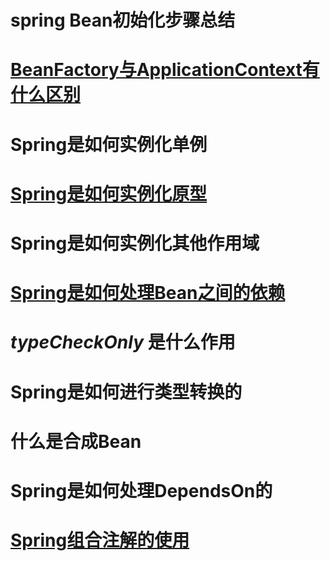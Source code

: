 # spring Bean初始化步骤总结





# [BeanFactory与ApplicationContext有什么区别](applicationContext与BeanFactory的区别.md)





# Spring是如何实例化单例





# [Spring是如何实例化原型](springBeanScope/README.md)





# Spring是如何实例化其他作用域



# [Spring是如何处理Bean之间的依赖](spring解决循环依赖问题.md)



# *typeCheckOnly* 是什么作用





# Spring是如何进行类型转换的





# 什么是合成Bean



# Spring是如何处理DependsOn的





# [Spring组合注解的使用](spring组合注解.md)



